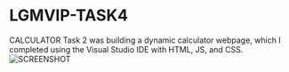 # LGMVIP-TASK4
CALCULATOR
Task 2 was building a dynamic calculator webpage, which I completed using the Visual Studio IDE with HTML, JS, and CSS.
![SCREENSHOT](https://github.com/Gujjerirohan2905/LGMVIP-TASK2/blob/main/Screenshot%20(78).png)
